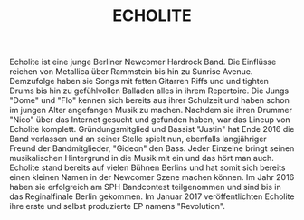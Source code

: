 ﻿---
layout: band
title: ECHOLITE
website: http://www.facebook.com/echolite.band
style: Alternative Hardrock
logo: echolite_logo.png
picture: echolite_band.jpg
year: 2017
day: friday
stagetime: Freitag, 07. Juli 2017, 19:00 Uhr
vimeo:
youtube: 3BRzdCgfsYo
spotify: 
soudcloud: 
bandcamp: 
flickr: 
---
Echolite ist eine junge Berliner Newcomer Hardrock Band. Die Einflüsse reichen von Metallica über Rammstein bis hin zu Sunrise Avenue. Demzufolge haben sie Songs mit fetten Gitarren Riffs und und tighten Drums bis hin zu gefühlvollen Balladen alles in ihrem Repertoire. Die Jungs "Dome" und "Flo" kennen sich bereits aus ihrer Schulzeit und haben schon im jungen Alter angefangen Musik zu machen. Nachdem sie ihren Drummer "Nico" über das Internet gesucht und gefunden haben, war das Lineup von Echolite komplett. Gründungsmitglied und Bassist "Justin" hat Ende 2016 die Band verlassen und an seiner Stelle spielt nun, ebenfalls langjähriger Freund der Bandmitglieder, "Gideon" den Bass. Jeder Einzelne bringt seinen musikalischen Hintergrund in die Musik mit ein und das hört man auch. Echolite stand bereits auf vielen Bühnen Berlins und hat somit sich bereits einen kleinen Namen in der Newcomer Szene machen können. Im Jahr 2016 haben sie erfolgreich am SPH Bandcontest teilgenommen und sind bis in das Reginalfinale Berlin gekommen. Im Januar 2017 veröffentlichten Echolite ihre erste und selbst produzierte EP namens "Revolution".